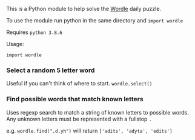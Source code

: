 This is a Python module to help solve the [Wordle](https://www.powerlanguage.co.uk/wordle/) daily puzzle.

To use the module run python in the same directory and `import wordle`

Requires `python 3.8.6`

Usage:

`import wordle`

### Select a random 5 letter word
Useful if you can't think of where to start.
`wordle.select()`

### Find possible words that match known letters
Uses regexp search to match a string of known letters to possible words.
Any unknown letters must be represented with a fullstop `.`

e.g. `wordle.find(".d.yh")`
will return `['adits', 'adyta', 'edits']`
